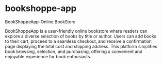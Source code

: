 # bookshoppe-app
BookShoppeApp-Online BookStore

BookShoppeApp is a user-friendly online bookstore where readers can explore a diverse selection of books by title or author. 
Users can add books to their cart, proceed to a seamless checkout, and receive a confirmation page displaying the total cost and shipping address. 
This platform simplifies book browsing, selection, and purchasing, offering a convenient and enjoyable experience for book enthusiasts.
